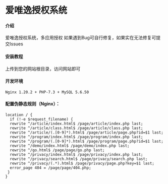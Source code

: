 # 爱唯逸授权系统

#### 介绍
爱唯逸授权系统，多应用授权
如果遇到Bug可自行修复，如果实在无法修复可提交Issues


#### 安装教程

上传到您的网站根目录，访问网站即可

#### 开发环境

```
Nginx 1.20.2 + PHP-7.3 + MySQL 5.6.50
```

#### 配置伪静态规则（Nginx）：

```nginx
location / {
  if (!-e $request_filename) {
  rewrite ^/article/index.html$ /page/article/index.php last;
  rewrite ^/article/class.html$ /page/article/class.php last;
  rewrite ^/article/(.[0-9]*).html$ /page/article/page.php?id=$1 last;
  rewrite ^/program/index.html$ /page/program/index.php last;
  rewrite ^/program/(.[0-9]*).html$ /page/program/page.php?id=$1 last;
  rewrite ^/demo/index.html$ /page/demo/index.php last;
  rewrite ^/go.html$ /page/page/go.php last;
  rewrite ^/privacy/index.html$ /page/privacy/index.php last;
  rewrite ^/privacy/search.html$ /page/privacy/search.php last;
  rewrite ^/privacy/(.*).html$ /page/privacy/page.php?key=$1 last;
  error_page 404 = /page/page/404.php;
 }
}
```